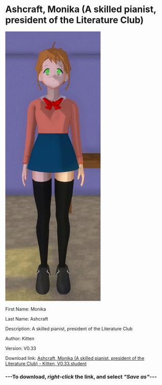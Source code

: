 # Ashcraft, Monika (A skilled pianist, president of the Literature Club)

<img src = "https://raw.githubusercontent.com/Arbiter1223/Daigaku-Gurashi-Custom-Students/master/Students/Files/Ashcraft%2C%20Monika%20(A%20skilled%20pianist%2C%20president%20of%20the%20Literature%20Club).png">

First Name: Monika

Last Name: Ashcraft

Description: A skilled pianist, president of the Literature Club

Author: Kitten

Version: V0.33

Download link: <a href="https://raw.githubusercontent.com/Arbiter1223/Daigaku-Gurashi-Custom-Students/master/Students/Files/Ashcraft%2C%20Monika%20(A%20skilled%20pianist%2C%20president%20of%20the%20Literature%20Club)%20-%20Kitten%2C%20V0.33.student">Ashcraft, Monika (A skilled pianist, president of the Literature Club) - Kitten, V0.33.student</a>

### ---**To download, _right-click_ the link, and select _"Save as"_**---
